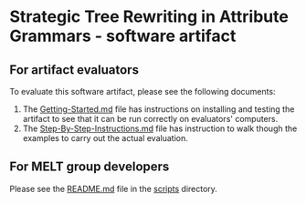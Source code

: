# Strategic Tree Rewriting in Attribute Grammars - software artifact

## For artifact evaluators

To evaluate this software artifact, please see the following documents:
1. The [Getting-Started.md](Getting-Started.md) file has instructions on
   installing and testing the artifact to see that it can be run
   correctly on evaluators' computers.
2. The [Step-By-Step-Instructions.md](Step-By-Step-Instructions.md)
   file has instruction to walk though the examples to carry out the
   actual evaluation.

## For MELT group developers

Please see the [README.md](scripts/README.md) file in the
[scripts](scripts) directory.

